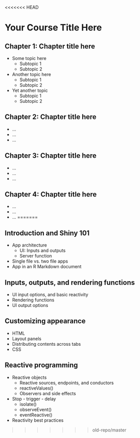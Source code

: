 <<<<<<< HEAD
# Your Course Title Here

## Chapter 1: Chapter title here

* Some topic here
  * Subtopic 1
  * Subtopic 2
* Another topic here
  * Subtopic 1
  * Subtopic 2
* Yet another topic
  * Subtopic 1
  * Subtopic 2

## Chapter 2: Chapter title here

* ...
* ...
* ...

## Chapter 3: Chapter title here

* ...
* ...
* ...

## Chapter 4: Chapter title here

* ...
* ...
* ...
=======
## Introduction and Shiny 101

* App architecture
	* UI: Inputs and outputs
	* Server function
* Single file vs. two file apps
* App in an R Markdown document

## Inputs, outputs, and rendering functions

* UI input options, and basic reactivity
* Rendering functions
* UI output options

## Customizing appearance

* HTML 
* Layout panels
* Distributing contents across tabs
* CSS

## Reactive programming

* Reactive objects
	* Reactive sources, endpoints, and conductors
	* reactiveValues()
	* Observers and side effects
* Stop - trigger - delay
	* isolate() 
	* observeEvent()
	* eventReactive()
* Reactivity best practices
>>>>>>> old-repo/master
